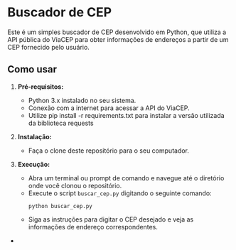 
# Buscador de CEP

Este é um simples buscador de CEP desenvolvido em Python, que utiliza a API pública do ViaCEP para obter informações de endereços a partir de um CEP fornecido pelo usuário.

## Como usar

1. **Pré-requisitos:**
   - Python 3.x instalado no seu sistema.
   - Conexão com a internet para acessar a API do ViaCEP.
   - Utilize pip install -r requirements.txt para instalar a versão utilizada da biblioteca requests

2. **Instalação:**
   - Faça o clone deste repositório para o seu computador.

3. **Execução:**
   - Abra um terminal ou prompt de comando e navegue até o diretório onde você clonou o repositório.
   - Execute o script `buscar_cep.py` digitando o seguinte comando:
     ```
     python buscar_cep.py
     ```
   - Siga as instruções para digitar o CEP desejado e veja as informações de endereço correspondentes.
*
